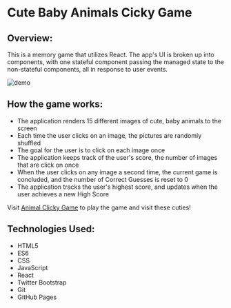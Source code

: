 # Cute Baby Animals Cicky Game

## Overview:

This is a memory game that utilizes React. The app's UI is broken up into components, with one stateful component passing the managed state to the non-stateful components, all in response to user events.

![demo](https://user-images.githubusercontent.com/30439389/38442002-c07d2c22-39b4-11e8-9b54-1d5d83e50217.gif)

## How the game works:
* The application renders 15 different images of cute, baby animals to the screen
* Each time the user clicks on an image, the pictures are randomly shuffled
* The goal for the user is to click on each image once
* The application keeps track of the user's score, the number of images that are click on once
* When the user clicks on any image a second time, the current game is concluded, and the number of Correct Guesses is reset to 0
* The application tracks the user's highest score, and updates when the user achieves a new High Score

Visit [Animal Clicky Game](https://aidanclemente.github.io/clickyGame/) to play the game and visit these cuties!

## Technologies Used:
* HTML5
* ES6
* CSS
* JavaScript
* React
* Twitter Bootstrap
* Git
* GitHub Pages
